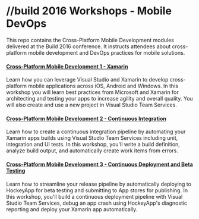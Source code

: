 # //build 2016 Workshops - Mobile DevOps
This repo contains the Cross-Platform Mobile Development modules delivered at the Build 2016 conference. It instructs attendees about cross-platform mobile development and DevOps practices for mobile solutions. 

#### [Cross-Platform Mobile Development 1 - Xamarin](https://github.com/Microsoft-Build-2016/CodeLabs-MobileDevOps/tree/master/Module1-Xamarin)
Learn how you can leverage Visual Studio and Xamarin to develop cross-platform mobile applications across iOS, Android and Windows. In this workshop you will learn best practices from Microsoft and Xamarin for architecting and testing your apps to increase agility and overall quality. You will also create and use a new project in Visual Studio Team Services. 

#### [Cross-Platform Mobile Development 2 - Continuous Integration](https://github.com/Microsoft-Build-2016/CodeLabs-MobileDevOps/tree/master/Module2-CI)
Learn how to create a continuous integration pipeline by automating your Xamarin apps builds using Visual Studio Team Services including unit, integration and UI tests. In this workshop, you'll write a build definition, analyze build output, and automatically create work items from errors.

#### [Cross-Platform Mobile Development 3 - Continuous Deployment and Beta Testing](https://github.com/Microsoft-Build-2016/CodeLabs-MobileDevOps/tree/master/Module3-CD)
Learn how to streamline your release pipeline by automatically deploying to HockeyApp for beta testing and submitting to App stores for publishing. In this workshop, you'll build a continuous deployment pipeline with Visual Studio Team Services, debug an app crash using HockeyApp's diagnostic reporting and deploy your Xamarin app automatically. 
